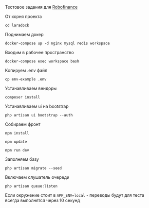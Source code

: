 Тестовое задания для 
<a href='https://github.com/RoboFinance/test-assignments/blob/main/tasks/php_dev_assignment.md'>Robofinance</a>


От корня проекта
<p><code>cd laradock</code></p>
Поднимаем докер
<p><code>docker-compose up -d nginx mysql redis workspace</code></p>
Входим в рабочее пространство
<p><code>docker-compose exec workspace bash</code></p>
Копируем .env файл 
<p><code>cp env-example .env</code></p>
Устанавливаем вендоры
<p><code>composer install</code></p>
Устанавливаем ui на bootstrap
<p><code>php artisan ui bootstrap --auth</code></p>
Собираем фронт
<p><code>npm install</code></p>
<p><code>npm update</code></p>
<p><code>npm run dev</code></p>
Заполняем базу
<p><code>php artisan migrate --seed</code></p>
Включаем слушатель очереди
<p><code>php artisan queue:listen</code></p>

Если окружение стоит в <code>APP_ENV=local</code> - переводы будут для теста всегда выполнятся через 10 секунд
